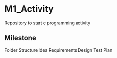 # M1_Activity
Repository to start c programming activity

## Milestone
 Folder Structure
 Idea
 Requirements
 Design
 Test Plan
 